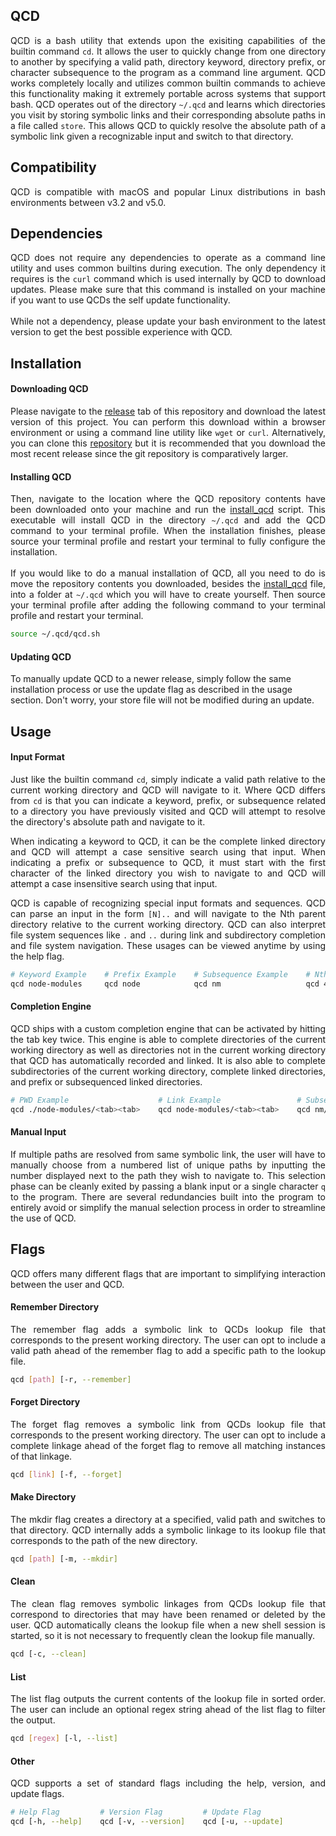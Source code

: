 ## QCD
<p align="justify">
QCD is a bash utility that extends upon the exisiting capabilities of the builtin command <code>cd</code>. It allows the user to quickly change from one directory to another by specifying a valid path, directory keyword, directory prefix, or character subsequence to the program as a command line argument. QCD works completely locally and utilizes common builtin commands to achieve this functionality making it extremely portable across systems that support bash. QCD operates out of the directory <code>~/.qcd</code> and learns which directories you visit by storing symbolic links and their corresponding absolute paths in a file called <code>store</code>. This allows QCD to quickly resolve the absolute path of a symbolic link given a recognizable input and switch to that directory.
</p>

## Compatibility
<p align="justify">
QCD is compatible with macOS and popular Linux distributions in bash environments between v3.2 and v5.0.
</p>

## Dependencies
<p align="justify">
QCD does not require any dependencies to operate as a command line utility and uses common builtins during execution. The only dependency it requires is the <code>curl</code> command which is used internally by QCD to download updates. Please make sure that this command is installed on your machine if you want to use QCDs the self update functionality.<br><br>While not a dependency, please update your bash environment to the latest version to get the best possible experience with QCD.
</p>

## Installation

#### Downloading QCD
<p align="justify">
Please navigate to the <a href="https://github.com/nalinahuja22/qcd/releases">release</a> tab of this repository and download the latest version of this project. You can perform this download within a browser environment or using a command line utility like <code>wget</code> or <code>curl</code>. Alternatively, you can clone this <a href="https://github.com/nalinahuja22/qcd">repository</a> but it is recommended that you download the most recent release since the git repository is comparatively larger.
</p>

#### Installing QCD
<p align="justify">
Then, navigate to the location where the QCD repository contents have been downloaded onto your machine and run the <a href="https://github.com/nalinahuja22/qcd/blob/master/install_qcd">install_qcd</a> script. This executable will install QCD in the directory <code>~/.qcd</code> and add the QCD command to your terminal profile. When the installation finishes, please source your terminal profile and restart your terminal to fully configure the installation.<br><br>If you would like to do a manual installation of QCD, all you need to do is move the repository contents you downloaded, besides the <a href="https://github.com/nalinahuja22/qcd/blob/master/install_qcd">install_qcd</a> file, into a folder at <code>~/.qcd</code> which you will have to create yourself. Then source your terminal profile after adding the following command to your terminal profile and restart your terminal.

```bash
source ~/.qcd/qcd.sh
```

#### Updating QCD
To manually update QCD to a newer release, simply follow the same installation process or use the update flag as described in the usage section. Don't worry, your store file will not be modified during an update.
</p>

## Usage

#### Input Format
<p align="justify">
Just like the builtin command <code>cd</code>, simply indicate a valid path relative to the current working directory and QCD will navigate to it. Where QCD differs from <code>cd</code> is that you can indicate a keyword, prefix, or subsequence related to a directory you have previously visited and QCD will attempt to resolve the directory's absolute path and navigate to it.
</p>

<p align="justify">
When indicating a keyword to QCD, it can be the complete linked directory and QCD will attempt a case sensitive search using that input. When indicating a prefix or subsequence to QCD, it must start with the first character of the linked directory you wish to navigate to and QCD will attempt a case insensitive search using that input.
</p>

<p align="justify">
QCD is capable of recognizing special input formats and sequences. QCD can parse an input in the form <code>[N]..</code> and will navigate to the Nth parent directory relative to the current working directory. QCD can also interpret file system sequences like <code>.</code> and <code>..</code> during link and subdirectory completion and file system navigation. These usages can be viewed anytime by using the help flag.
</p>

```bash
# Keyword Example    # Prefix Example    # Subsequence Example    # Nth Directory Example
qcd node-modules     qcd node            qcd nm                   qcd 4..
```

#### Completion Engine
<p align="justify">
QCD ships with a custom completion engine that can be activated by hitting the tab key twice. This engine is able to complete directories of the current working directory as well as directories not in the current working directory that QCD has automatically recorded and linked. It is also able to complete subdirectories of the current working directory, complete linked directories, and prefix or subsequenced linked directories.
</p>

```bash
# PWD Example                    # Link Example                 # Subsequence Example
qcd ./node-modules/<tab><tab>    qcd node-modules/<tab><tab>    qcd nm/<tab><tab>
```

#### Manual Input
<p align="justify">
If multiple paths are resolved from same symbolic link, the user will have to manually choose from a numbered list of unique paths by inputting the number displayed next to the path they wish to navigate to. This selection phase can be cleanly exited by passing a blank input or a single character <code>q</code> to the program. There are several redundancies built into the program to entirely avoid or simplify the manual selection process in order to streamline the use of QCD.
</p>

## Flags
<p align="justify">
QCD offers many different flags that are important to simplifying interaction between the user and QCD.
</p>

#### Remember Directory
<p align="justify">
The remember flag adds a symbolic link to QCDs lookup file that corresponds to the present working directory. The user can opt to include a valid path ahead of the remember flag to add a specific path to the lookup file.
</p>

```bash
qcd [path] [-r, --remember]
```

#### Forget Directory
<p align="justify">
The forget flag removes a symbolic link from QCDs lookup file that corresponds to the present working directory. The user can opt to include a complete linkage ahead of the forget flag to remove all matching instances of that linkage.
</p>

```bash
qcd [link] [-f, --forget]
```

#### Make Directory
<p align="justify">
The mkdir flag creates a directory at a specified, valid path and switches to that directory. QCD internally adds a symbolic linkage to its lookup file that corresponds to the path of the new directory.
</p>

```bash
qcd [path] [-m, --mkdir]
```

#### Clean
<p align="justify">
The clean flag removes symbolic linkages from QCDs lookup file that correspond to directories that may have been renamed or deleted by the user. QCD automatically cleans the lookup file when a new shell session is started, so it is not necessary to frequently clean the lookup file manually.
</p>

```bash
qcd [-c, --clean]
```

#### List
<p align="justify">
The list flag outputs the current contents of the lookup file in sorted order. The user can include an optional regex string ahead of the list flag to filter the output.
</p>

```bash
qcd [regex] [-l, --list]
```

#### Other
<p align="justify">
QCD supports a set of standard flags including the help, version, and update flags.
</p>

```bash
# Help Flag         # Version Flag         # Update Flag
qcd [-h, --help]    qcd [-v, --version]    qcd [-u, --update]  
```
